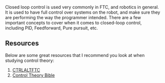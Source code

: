 Closed loop control is used very commonly in FTC, and robotics in general. It is used to have full control over systems on the robot, and make sure they are performing the way the programmer intended. There are a few important concepts to cover when it comes to closed-loop control, including PID, Feedforward, Pure pursuit, etc.

## Resources

Below are some great resources that I recommend you look at when studying control theory:

1. [CTRLALTFTC](https://www.ctrlaltftc.com/)
2. [Control Theory Bible](https://file.tavsys.net/control/controls-engineering-in-frc.pdf)
